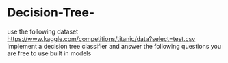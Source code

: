 # Decision-Tree-
use the following dataset
https://www.kaggle.com/competitions/titanic/data?select=test.csv
Implement a decision tree classifier and answer the following questions
you are free to use built in models
